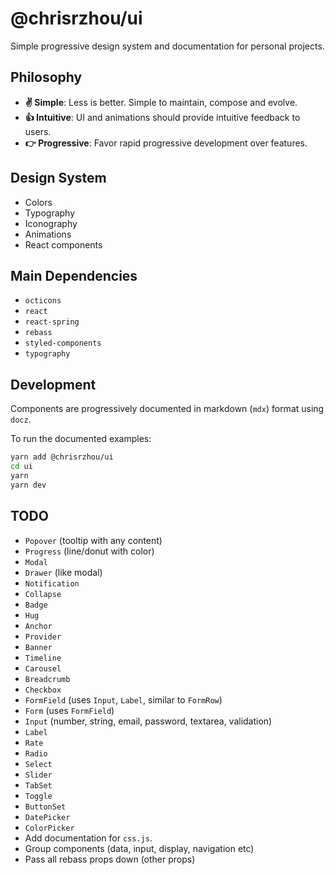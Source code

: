 # @chrisrzhou/ui

Simple progressive design system and documentation for personal projects.

## Philosophy

- **✌️ Simple**: Less is better. Simple to maintain, compose and evolve.
- **👍 Intuitive**: UI and animations should provide intuitive feedback to users.
- **👉 Progressive**: Favor rapid progressive development over features.

## Design System

- Colors
- Typography
- Iconography
- Animations
- React components

## Main Dependencies

- `octicons`
- `react`
- `react-spring`
- `rebass`
- `styled-components`
- `typography`

## Development

Components are progressively documented in markdown (`mdx`) format using `docz`.

To run the documented examples:

```bash
yarn add @chrisrzhou/ui
cd ui
yarn
yarn dev
```

## TODO

- `Popover` (tooltip with any content)
- `Progress` (line/donut with color)
- `Modal`
- `Drawer` (like modal)
- `Notification`
- `Collapse`
- `Badge`
- `Hug`
- `Anchor`
- `Provider`
- `Banner`
- `Timeline`
- `Carousel`
- `Breadcrumb`
- `Checkbox`
- `FormField` (uses `Input`, `Label`, similar to `FormRow`)
- `Form` (uses `FormField`)
- `Input` (number, string, email, password, textarea, validation)
- `Label`
- `Rate`
- `Radio`
- `Select`
- `Slider`
- `TabSet`
- `Toggle`
- `ButtonSet`
- `DatePicker`
- `ColorPicker`
- Add documentation for `css.js`.
- Group components (data, input, display, navigation etc)
- Pass all rebass props down (other props)
